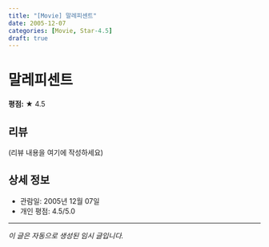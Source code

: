 ```yaml
---
title: "[Movie] 말레피센트"
date: 2005-12-07
categories: [Movie, Star-4.5]
draft: true
---
```


# 말레피센트

**평점:** ★ 4.5

## 리뷰

(리뷰 내용을 여기에 작성하세요)

## 상세 정보

- 관람일: 2005년 12월 07일
- 개인 평점: 4.5/5.0

---

*이 글은 자동으로 생성된 임시 글입니다.*
